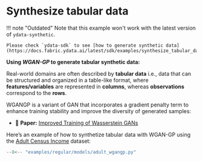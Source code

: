 # Synthesize tabular data

!!! note "Outdated"
    Note that this example won't work with the latest version of `ydata-synthetic`. 

    Please check `ydata-sdk` to see [how to generate synthetic data](https://docs.fabric.ydata.ai/latest/sdk/examples/synthesize_tabular_data/).

**Using *WGAN-GP* to generate tabular synthetic data:**

Real-world domains are often described by **tabular data** i.e., data that can be structured and organized in a table-like format, where **features/variables** are represented in **columns**, whereas **observations** correspond to the **rows**.

WGANGP is a variant of GAN that incorporates a gradient penalty term to enhance training stability and improve the diversity of generated samples:

- 📑 **Paper:** [Improved Training of Wasserstein GANs](https://arxiv.org/abs/1704.00028)

Here’s an example of how to synthetize tabular data with WGAN-GP using the [Adult Census Income](https://www.kaggle.com/datasets/uciml/adult-census-income?resource=download) dataset:


```python
--8<-- "examples/regular/models/adult_wgangp.py"
```
